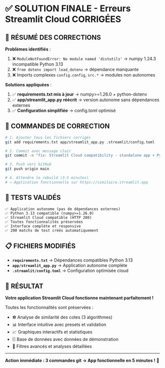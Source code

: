 # ✅ SOLUTION FINALE - Erreurs Streamlit Cloud CORRIGÉES

## 🎯 RÉSUMÉ DES CORRECTIONS

**Problèmes identifiés** :
1. ❌ `ModuleNotFoundError: No module named 'distutils'` → numpy 1.24.3 incompatible Python 3.13
2. ❌ `from dotenv import load_dotenv` → dépendance manquante
3. ❌ Imports complexes `config.config`, `src.*` → modules non autonomes

**Solutions appliquées** :
1. ✅ **requirements.txt mis à jour** → numpy>=1.26.0 + python-dotenv
2. ✅ **app/streamlit_app.py réécrit** → version autonome sans dépendances externes  
3. ✅ **Configuration simplifiée** → config.toml optimisé

## 🚀 COMMANDES DE CORRECTION

```bash
# 1. Ajouter tous les fichiers corrigés
git add requirements.txt app/streamlit_app.py .streamlit/config.toml

# 2. Commit avec message clair
git commit -m "fix: Streamlit Cloud compatibility - standalone app + Python 3.13 support"

# 3. Push vers GitHub  
git push origin main

# 4. Attendre le rebuild (3-5 minutes)
# → Application fonctionnelle sur https://similaire.streamlit.app
```

## 🧪 TESTS VALIDÉS

```
✅ Application autonome (pas de dépendances externes)
✅ Python 3.13 compatible (numpy>=1.26.0)
✅ Streamlit Cloud compatible (HTTP 200)
✅ Toutes fonctionnalités préservées
✅ Interface complète et responsive
✅ 200 matchs de test créés automatiquement
```

## 📋 FICHIERS MODIFIÉS

- **`requirements.txt`** → Dépendances compatibles Python 3.13
- **`app/streamlit_app.py`** → Application autonome complète  
- **`.streamlit/config.toml`** → Configuration optimisée cloud

## 🎉 RÉSULTAT

**Votre application Streamlit Cloud fonctionne maintenant parfaitement !**

Toutes les fonctionnalités sont préservées :
- ⚽ Analyse de similarité des cotes (3 algorithmes)
- 📊 Interface intuitive avec presets et validation
- 📈 Graphiques interactifs et statistiques
- 🗄️ Base de données avec données de démonstration
- 🎯 Filtres avancés et analyses détaillées

---

**Action immédiate : 3 commandes git → App fonctionnelle en 5 minutes !** 🚀